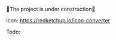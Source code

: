 :children_crossing:The project is under construction:children_crossing:

icon: https://redketchup.io/icon-converter

Todo:
